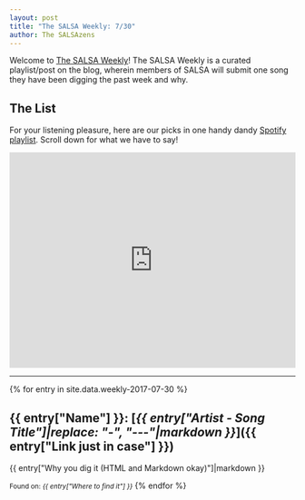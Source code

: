 ```yaml
---
layout: post
title: "The SALSA Weekly: 7/30"
author: The SALSAzens
---
```


Welcome to [The SALSA Weekly](/weekly)! The SALSA Weekly is a curated playlist/post on the blog, wherein members of SALSA will submit one song they have been digging the past week and why.

<style>
iframe { margin: 0 auto; display: block; width: 100%; }
</style>

## The List

For your listening pleasure, here are our picks in one handy dandy [Spotify playlist](https://open.spotify.com/user/lunostophiles/playlist/7w3ZUz9ndj43jE9lbaobmi). Scroll down for what we have to say!

<iframe src="https://open.spotify.com/embed/user/lunostophiles/playlist/7w3ZUz9ndj43jE9lbaobmi" width="300" height="380" frameborder="0" allowtransparency="true"></iframe>

-----

{% for entry in site.data.weekly-2017-07-30 %}
## {{ entry["Name"] }}: [*{{ entry["Artist - Song Title"]|replace: "-", "---"|markdown }}*]({{ entry["Link just in case"] }})

{{ entry["Why you dig it (HTML and Markdown okay)"]|markdown }}

<small>Found on: <em>{{ entry["Where to find it"] }}</em></small>
{% endfor %}
